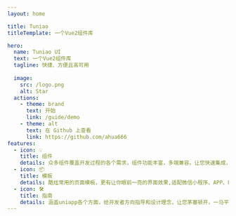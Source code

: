```yaml
---
layout: home

title: Tuniao
titleTemplate: 一个Vue2组件库

hero:
  name: Tuniao UI
  text: 一个Vue2组件库
  tagline: 快捷、方便且高可用
    
  image:
    src: /logo.png
    alt: Star
  actions:
    - theme: brand
      text: 开始
      link: /guide/demo
    - theme: alt
      text: 在 Github 上查看
      link: https://github.com/ahua666
features:
  - icon: 💡
    title: 组件
    details: 众多组件覆盖开发过程的各个需求，组件功能丰富，多端兼容。让您快速集成，开箱即用
  - icon: 📦
    title: 模板
    details: 酷炫常用的页面模板，更有让你眼前一亮的界面效果,适配微信小程序、APP、H5
  - icon: 🛠️
    title: 指南
    details: 涵盖uniapp各个方面，给开发者方向指导和设计理念，让您茅塞顿开，一马平川
---
```


<script setup>
import { onMounted } from 'vue';
import { fetchReleaseTag } from '.vitepress/utils/fetchReleaseTag';
onMounted(() => {
  fetchReleaseTag()
})
</script>
